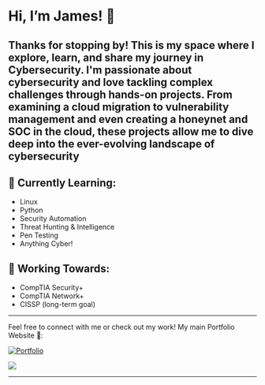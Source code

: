 # Hi, I’m James! 👋

## Thanks for stopping by! This is my space where I explore, learn, and share my journey in Cybersecurity. I'm passionate about cybersecurity and love tackling complex challenges through hands-on projects. From examining a cloud migration to vulnerability management and even creating a honeynet and SOC in the cloud, these projects allow me to dive deep into the ever-evolving landscape of cybersecurity


## 🌱 Currently Learning:
- Linux
- Python
- Security Automation
- Threat Hunting & Intelligence
- Pen Testing
- Anything Cyber!

## 🎯 Working Towards:
- CompTIA Security+
- CompTIA Network+
- CISSP (long-term goal)

---

Feel free to connect with me or check out my work! My main Portfolio Website 🚀: 

[![Portfolio](https://img.shields.io/badge/-Portfolio-blue?style=for-the-badge)](https://jkopal101.github.io)
<br>

<a href="https://www.linkedin.com/in/james-kopal/"><img src="https://img.shields.io/badge/-LinkedIn-0072b1?&style=for-the-badge&logo=linkedin&logoColor=white" /></a>

---


